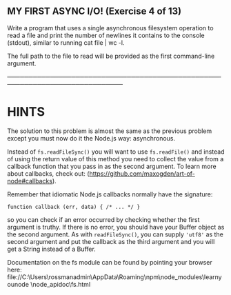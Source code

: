 ## MY FIRST ASYNC I/O! (Exercise 4 of 13)

  Write a program that uses a single asynchronous filesystem operation to
  read a file and print the number of newlines it contains to the console
  (stdout), similar to running cat file | wc -l.

  The full path to the file to read will be provided as the first
  command-line argument.

 ─────────────────────────────────────────────────────────────────────────────

 # HINTS

  The solution to this problem is almost the same as the previous problem
  except you must now do it the Node.js way: asynchronous.

  Instead of `fs.readFileSync()` you will want to use `fs.readFile()` and
  instead of using the return value of this method you need to collect the
  value from a callback function that you pass in as the second argument. To
  learn more about callbacks, check out:
  (https://github.com/maxogden/art-of-node#callbacks).

  Remember that idiomatic Node.js callbacks normally have the signature:

  ```function callback (err, data) { /* ... */ }```

  so you can check if an error occurred by checking whether the first
  argument is truthy. If there is no error, you should have your Buffer
  object as the second argument. As with `readFileSync()`, you can supply
  `'utf8'` as the second argument and put the callback as the third argument
  and you will get a String instead of a Buffer.

  Documentation on the fs module can be found by pointing your browser here:
  file://C:\Users\rossmanadmin\AppData\Roaming\npm\node_modules\learnyounode
  \node_apidoc\fs.html
